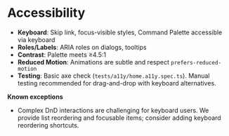 # Accessibility

- **Keyboard**: Skip link, focus-visible styles, Command Palette accessible via keyboard
- **Roles/Labels**: ARIA roles on dialogs, tooltips
- **Contrast**: Palette meets ≥4.5:1
- **Reduced Motion**: Animations are subtle and respect `prefers-reduced-motion`
- **Testing**: Basic axe check (`tests/a11y/home.a11y.spec.ts`). Manual testing recommended for drag-and-drop with keyboard alternatives.

**Known exceptions**
- Complex DnD interactions are challenging for keyboard users. We provide list reordering and focusable items; consider adding keyboard reordering shortcuts.
